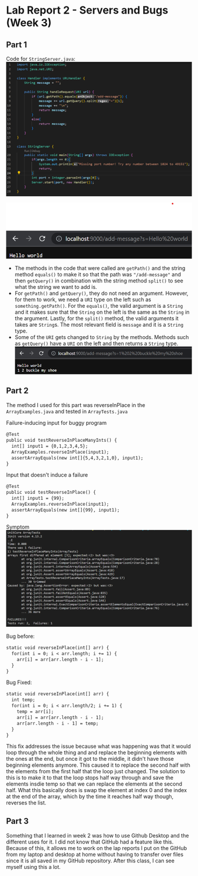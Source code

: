 # **Lab Report 2 - Servers and Bugs (Week 3)**

## Part 1
Code for `StringServer.java`:
![Image](StringServer.png)

![Image](labreport2first.png)
- The methods in the code that were called are `getPath()` and the string method `equals()` to make it so that the path was `"/add-message"` and then `getQuery()` in combination with the string method `split()` to see what the string we want to add is.
- For `getPath()` and `getQuery()`, they do not need an argument. However, for them to work, we need a `URI` type on the left such as `something.getPath()`. For the `equals()`, the valid argument is a `String` and it makes sure that the `String` on the left is the same as the `String` in the argument. Lastly, for the `split()` method, the valid arguments it takes are `String`s. The most relevant field is `message` and it is a `String` type.
- Some of the `URI` gets changed to `String` by the methods. Methods such as `getQuery()` have a `URI` on the left and then returns a `String` type. 
![Image](labreport2second.png)

## Part 2
The method I used for this part was reverseInPlace in the `ArrayExamples.java` and tested in `ArrayTests.java`

Failure-inducing input for buggy program
```
@Test 
public void testReverseInPlaceManyInts() {
  int[] input1 = {0,1,2,3,4,5};
  ArrayExamples.reverseInPlace(input1);
  assertArrayEquals(new int[]{5,4,3,2,1,0}, input1);
}
```

Input that doesn't induce a failure
```
@Test 
public void testReverseInPlace() {
  int[] input1 = {99};
  ArrayExamples.reverseInPlace(input1);
  assertArrayEquals(new int[]{99}, input1);
}
```
Symptom
![Image](ArrayExamplesTest.png)

Bug before:
```
static void reverseInPlace(int[] arr) {
  for(int i = 0; i < arr.length; i += 1) {
    arr[i] = arr[arr.length - i - 1];
  }
}
```
Bug Fixed:
```
static void reverseInPlace(int[] arr) {
  int temp;
  for(int i = 0; i < arr.length/2; i += 1) {
    temp = arr[i];
    arr[i] = arr[arr.length - i - 1];
    arr[arr.length - i - 1] = temp;
  }
}
```
This fix addresses the issue because what was happening was that it would loop through the whole thing and and replace the beginning elements with the ones at the end, but once it got to the middle, it didn't have those beginning elements anymore. This caused it to replace the second half with the elements from the first half that the loop just changed. The solution to this is to make it to that the loop stops half way through and save the elements insdie temp so that we can replace the elements at the second half. What this basically does is swap the element at index 0 and the index at the end of the array, which by the time it reaches half way though, reverses the list. 


## Part 3
Something that I learned in week 2 was how to use Github Desktop and the different uses for it. I did not know that GitHub had a feature like this. Because of this, it allows me to work on the lap reports I put on the GitHub from my laptop and desktop at home without having to transfer over files since it is all saved in my GitHub repository. After this class, I can see myself using this a lot.
